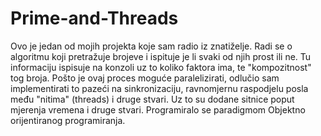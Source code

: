 # Prime-and-Threads
Ovo je jedan od mojih projekta koje sam radio iz znatiželje.
Radi se o algoritmu koji pretražuje brojeve i ispituje je li svaki od njih prost ili ne. Tu informaciju ispisuje na konzoli uz to koliko faktora ima, te "kompozitnost" tog broja.
Pošto je ovaj proces moguće paralelizirati, odlučio sam implementirati to pazeći na sinkronizaciju, ravnomjernu raspodjelu posla među "nitima" (threads) i druge stvari.
Uz to su dodane sitnice poput mjerenja vremena i druge stvari.
Programiralo se paradigmom Objektno orijentiranog programiranja.
